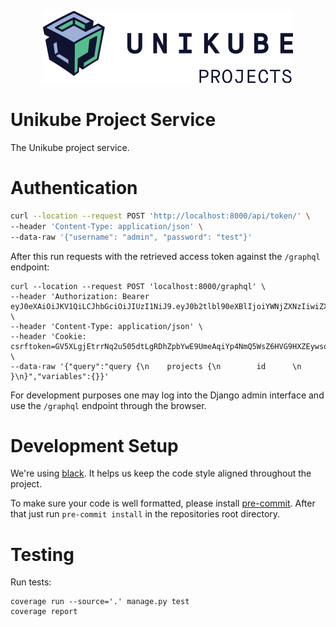 <p align="center">
  <img src="https://raw.githubusercontent.com/unikubehq/projects/main/logo_projects.png" width="400">
</p>

# Unikube Project Service

The Unikube project service.


Authentication
==============
```bash
curl --location --request POST 'http://localhost:8000/api/token/' \
--header 'Content-Type: application/json' \
--data-raw '{"username": "admin", "password": "test"}'
```

After this run requests with the retrieved access token against the `/graphql` endpoint:

```
curl --location --request POST 'localhost:8000/graphql' \
--header 'Authorization: Bearer eyJ0eXAiOiJKV1QiLCJhbGciOiJIUzI1NiJ9.eyJ0b2tlbl90eXBlIjoiYWNjZXNzIiwiZXhwIjoxNTg1NDg5Mjk5LCJqdGkiOiJhZjgwMDU2YTBmNGQ0M2JhOTFiN2UyNGMzYjBlNDU3ZiIsInVzZXJfaWQiOjF9.6PJnqksrQ5UOPuE8e3vDU8gAxZejFP4MXps0tzuuXh4' \
--header 'Content-Type: application/json' \
--header 'Cookie: csrftoken=GV5XLgjEtrrNq2u505dtLgRDhZpbYwE9UmeAqiYp4NmQ5WsZ6HVG9HXZEywsqCtB' \
--data-raw '{"query":"query {\n    projects {\n        id      \n    }\n}","variables":{}}'
```


For development purposes one may log into the Django admin interface and use
the `/graphql` endpoint through the browser.

# Development Setup
We're using [black](https://github.com/psf/black). It helps us keep the code style
aligned throughout the project.

To make sure your code is well formatted, please install [pre-commit](https://pre-commit.com/). 
After that just run `pre-commit install` in the repositories root directory.

# Testing
Run tests:

```shell
coverage run --source='.' manage.py test
coverage report
```

